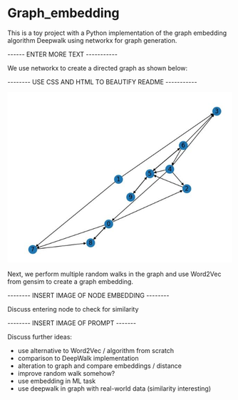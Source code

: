 # Graph_embedding 


This is a toy project with a Python implementation of the graph embedding algorithm Deepwalk using networkx for graph generation.

------ ENTER MORE TEXT -----------

We use networkx to create a directed graph as shown below:

-------- USE CSS AND HTML TO BEAUTIFY README -----------

![Example of directed graph](./directed_graph.JPG)

Next, we perform multiple random walks in the graph and use Word2Vec from gensim to create a graph embedding.

-------- INSERT IMAGE OF NODE EMBEDDING --------

Discuss entering node to check for similarity

-------- INSERT IMAGE OF PROMPT -------

Discuss further ideas:

- use alternative to Word2Vec / algorithm from scratch
- comparison to DeepWalk implementation
- alteration to graph and compare embeddings / distance
- improve random walk somehow?
- use embedding in ML task
- use deepwalk in graph with real-world data (similarity interesting)
